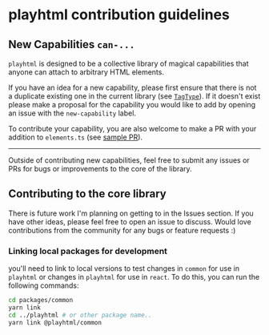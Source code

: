 # playhtml contribution guidelines

## New Capabilities `can-...`

`playhtml` is designed to be a collective library of magical capabilities that anyone can attach to arbitrary HTML elements.

If you have an idea for a new capability, please first ensure that there is not a duplicate existing one in the current library (see [`TagType`](https://github.com/spencerc99/playhtml/blob/main/src/types.ts#L100)). If it doesn't exist please make a proposal for the capability you would like to add by opening an issue with the `new-capability` label.

To contribute your capability, you are also welcome to make a PR with your addition to `elements.ts` (see [sample PR](https://github.com/spencerc99/playhtml/pull/10/files#diff-37bc0716e9726d7764d49fcc1b08ca0eb3f52170af06f8a49504b47e33ae09d2R327-R383)).

---

Outside of contributing new capabilities, feel free to submit any issues or
PRs for bugs or improvements to the core of the library.

## Contributing to the core library

There is future work I'm planning on getting to in the Issues section. If you have other ideas, please feel free to open an issue to discuss. Would love contributions from the community for any bugs or feature requests :)

### Linking local packages for development

you'll need to link to local versions to test changes in `common` for use in `playhtml` or changes in `playhtml` for use in `react`. To do this, you can run the following commands:

```bash
cd packages/common
yarn link
cd ../playhtml # or other package name..
yarn link @playhtml/common
```

